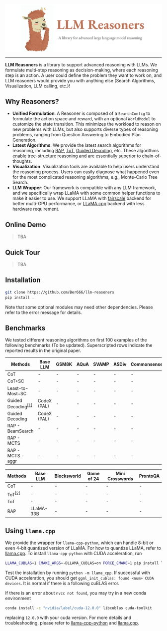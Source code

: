 ![logo](images/image.png#pic_center)


---


**LLM Reasoners** is a library to support advanced reasoning with LLMs. We formulate multi-step reasoning as decision-making, where each reasoning step is an action. A user could define the problem they want to work on, and LLM reasoners would provide you with anything else (Search Algorithms, Visualization, LLM calling, etc.)!

## Why Reasoners?
- **Unified Formulation**: A Reasoner is composed of a `SearchConfig` to formulate the action space and reward, with an optional `WorldModel` to customize the state transition. This minimizes the workload to reason on new problems with LLMs, but also supports diverse types of reasoning problems, ranging from Question Answering to Embodied Plan Generation.
- **Latest Algorithms**: We provide the latest search algorithms for reasoning, including [RAP](https://arxiv.org/abs/2305.14992), [ToT](https://arxiv.org/abs/2305.10601), [Guided Decoding](https://arxiv.org/abs/2305.00633), etc. These algorithms enable tree-structure reasoning and are essentially superior to chain-of-thoughts.
- **Visualization**: Visualization tools are available to help users understand the reasoning process. Users can easily diagnose what happened even for the most complicated reasoning algorithms, e.g., Monte-Carlo Tree Search.
- **LLM Wrapper**: Our framework is compatible with any LLM framework, and we specifically wrap LLaMA with some common helper functions to make it easier to use. We support LLaMA with [fairscale](https://github.com/facebookresearch/llama) backend for better multi-GPU performance, or [LLaMA.cpp](https://github.com/ggerganov/llama.cpp) backend with less hardware requirement. 

## Online Demo
> TBA

## Quick Tour
> TBA

## Installation
```bash
git clone https://github.com/Ber666/llm-reasoners
pip install .
```
Note that some optional modules may need other dependencies. Please refer to the error message for details.

## Benchmarks
We tested different reasoning algorithms on first 100 examples of the following benchmarks (To be updated). Superscripted rows indicate the reported results in the original paper.

|Methods|Base LLM|GSM8K|AQuA|SVAMP|ASDiv|CommonsenseQA|StrategyQA|
|-|-|-|-|-|-|-|-|
|CoT|-|-|-|-|-|-|-|
|CoT+SC|-|-|-|-|-|-|-|
|Least-to-Most+SC|-|-|-|-|-|-|-|
|Guided Decoding<sup>[[1]](https://arxiv.org/abs/2305.00633)</sup>|CodeX (PAL)|-|-|-|-|-|-|
|Guided Decoding|CodeX (PAL)|-|-|-|-|-|-|
|RAP - BeamSearch|-|-|-|-|-|-|-|
|RAP - MCTS|-|-|-|-|-|-|-|
|RAP - MCTS - aggr|-|-|-|-|-|-|-|


|Methods|Base LLM|Blocksworld|Game of 24|Mini Crosswords|ProntoQA|
|-|-|-|-|-|-|
|CoT|-|-|-|-|-|
|ToT<sup>[[2]](https://arxiv.org/abs/2305.10601)<sup>|-|-|-|-|-|
|ToT|-|-|-|-|-|
|RAP|LLaMA-33B|-|-|-|-|

## Using `llama.cpp`
We provide the wrapper for `llama-cpp-python`, which can handle 8-bit or even 4-bit quantized version of LLaMA.
For how to quantize LLaMA, refer to [llama.cpp](https://github.com/ggerganov/llama.cpp).
To install `llama-cpp-python` with CUDA acceleration, run
```bash
LLAMA_CUBLAS=1 CMAKE_ARGS=-DLLAMA_CUBLAS=on FORCE_CMAKE=1 pip install llama-cpp-python --no-cache-dir --force-reinstall --verbose
```
Test the installation by running `python -m llama_cpp`.
If successful with CUDA acceleration, you should get `ggml_init_cublas: found <num> CUDA devices`.
It is normal if there is a following cuBLAS error.

If there is an error about `nvcc not found`, you may try in a new conda environment
```bash
conda install -c "nvidia/label/cuda-12.0.0" libcublas cuda-toolkit
```
replacing `12.0.0` with your cuda version.
For more details and troubleshooting, please refer to [llama-cpp-python](https://github.com/abetlen/llama-cpp-python) and [llama.cpp](https://github.com/ggerganov/llama.cpp).
